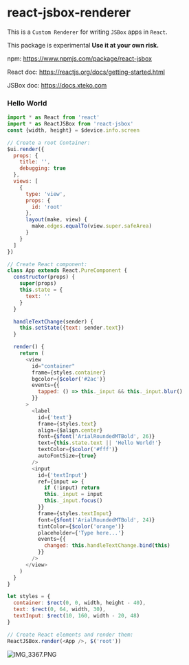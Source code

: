 # react-jsbox-renderer

This is a `Custom Renderer` for writing `JSBox` apps in `React`.

This package is experimental **Use it at your own risk.**

npm: <https://www.npmjs.com/package/react-jsbox>

React doc: <https://reactjs.org/docs/getting-started.html>

JSBox doc: <https://docs.xteko.com>

### Hello World

``` javascript
import * as React from 'react'
import * as ReactJSBox from 'react-jsbox'
const {width, height} = $device.info.screen

// Create a root Container:
$ui.render({
  props: {
    title: '',
    debugging: true
  },
  views: [
    {
      type: 'view',
      props: {
        id: 'root'
      },
      layout(make, view) {
        make.edges.equalTo(view.super.safeArea)
      }
    }
  ]
})

// Create React component:
class App extends React.PureComponent {
  constructor(props) {
    super(props)
    this.state = {
      text: ''
    }
  }

  handleTextChange(sender) {
    this.setState({text: sender.text})
  }

  render() {
    return (
      <view
        id="container"
        frame={styles.container}
        bgcolor={$color('#2ac')}
        events={{
          tapped: () => this._input && this._input.blur()
        }}
      >
        <label
          id={'text'}
          frame={styles.text}
          align={$align.center}
          font={$font('ArialRoundedMTBold', 26)}
          text={this.state.text || 'Hello World!'}
          textColor={$color('#fff')}
          autoFontSize={true}
        />
        <input
          id={'textInput'}
          ref={input => {
            if (!input) return
            this._input = input
            this._input.focus()
          }}
          frame={styles.textInput}
          font={$font('ArialRoundedMTBold', 24)}
          tintColor={$color('orange')}
          placeholder={'Type here...'}
          events={{
            changed: this.handleTextChange.bind(this)
          }}
        />
      </view>
    )
  }
}

let styles = {
  container: $rect(0, 0, width, height - 40),
  text: $rect(0, 64, width, 30),
  textInput: $rect(10, 160, width - 20, 48)
}

// Create React elements and render them:
ReactJSBox.render(<App />, $('root'))
```

![IMG_3367.PNG](https://i.loli.net/2019/04/17/5cb5fdb3e42b7.png)